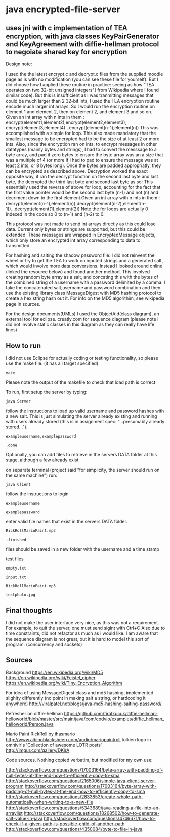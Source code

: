 # java encrypted-file-server
## uses jni with c implementation of TEA encryption, with java classes KeyPairGenerator and KeyAgreement with diffie-hellman protocol to negoiate shared key for encryption

Design note:

I used the the latest encrypt.c and decrypt.c files from the supplied moodle page as is with no modification (you can see these file for yourself). But I did choose how I applied these routine in practice: seeing as how  "TEA operates on two 32-bit unsigned integers"( from Wikipedia where I found similar code). But this is insufficient as I was tranmitting messages that could be much larger than 2 32-bit ints, I used the TEA encryption routine encode much larger int arrays. So I would run the encryption routine on element 1 and element 2, then on element 2, and element 3 and so on. Given an int array with n ints in them : encrypt(element1,element2),encrypt(element2,element3), encrypt(element3,element4)...encrypt(element(n-1),element(n))
This was accomplished with a simple for loop. This also made mandatory that the smallest message to be encrypted had to be the size of at least 2 or more ints.
Also, since the encryption ran on ints, to encrypt messages in other datatypes (mainly bytes and strings), I had to convert the messsage to a byte array, and pad it zero bytes to ensure the byte array was an a size that was a multiple of 4 (or more if i had to pad to ensure the message was at least 2 ints, or 8 bytes long).
Once the bytes are padded appropriatly, they can be encrypted as described above.
Decryption worked the exact opposite way, it ran the decrypt function on the second last byte and last byte, the decrypted the third last byte and second last byte as so:
This essentially used the reverse of above for loop, accounting for the fact that the first value pointer would be the second last byte (n-1) and not (n) and decriment down to the first element.Given an int array with n ints in them : decrypt(element(n-1),element(n)),decrypt(element(n-2),element(n-1))...decrypt(element(1),element(2))
Note the for loops are actually 0 indexed in the code so 0 to (n-1) and (n-2) to 0.

This protocol was not made to send int arrays directly as this could lose data. Current only bytes or strings are supported, but this could be extended. These messages are wrapped in EncryptedMessage objects, which only store an encrypted int array corresponding to data to transmitted.

For hashing and salting the shadow password file: I did not reinvent the wheel or try to get the TEA to work on inputed strings and a generated salt, which would involve more data conversions. Instead I looked around online (linked the resource below) and found another method. This involved creating random byte array as a salt, and concating this with the bytes of the combined string of a username with a password delimited by a comma. I take the concatenated salt,username and password combination and then use the existing library class MessageDigest with MD5 hashing protocol to create a hex string hash out it. For info on the MD5 algorithim, see wikipedia page in sources.

For the design documents(UMLs) I used the ObjectAid(class diagram), an external tool for eclipse.
creatly.com for sequence diagram (please note i did not involve static classes in this diagram as they can really have life lines)



## How to run

I did not use Eclipse for actually coding or testing functionality, so please use the make file. (it has all target specified)

`make`

Please note the output of the makefile to check that load path is correct

To run, first setup the server by typing:

`java Server`

follow the instructions to load up valid username and password hashes with a new salt. This is just simulating the server already existing and running with users already stored (this is in assignment spec: "...presumably already stored...").

`exampleusername,examplepassword`

`.done`

Optionally, you can add files to retrieve in the servers DATA folder at this stage, although a few already exist

on separate terminal (project said "for simplicity, the server should run on the same machine") run:

`java Client`


follow the instructions to login

`exampleusername`

`examplepassword`


enter valid file names that exist in the servers DATA folder.

`RickRollMarioPaint.mp3`

`.finished`


files should be saved in a new folder with the username and a time stamp

test files

`empty.txt`

`input.txt`

`RickRollMarioPaint.mp3`

`testphoto.jpg`

## Final thoughts
  I did not make the user interface very nice, as this was not a requirement. For example, to quit the server, one must send sigint with Ctrl+C
  Also due to time constraints, did not refactor as much as i would like. I am aware that the sequence diagram is not great, but it is hard to model this sort of program. (concurrency and sockets)

## Sources

Background
https://en.wikipedia.org/wiki/MD5
https://en.wikipedia.org/wiki/Feistel_cipher
https://en.wikipedia.org/wiki/Tiny_Encryption_Algorithm


For idea of using MessageDigest class and md5 hashing, implemented slighlty differently (no point in making salt a string, or hardcoding it anywhere)
http://viralpatel.net/blogs/java-md5-hashing-salting-password/

Refresher on diffie-hellman
https://github.com/firatkucuk/diffie-hellman-helloworld/blob/master/src/main/java/com/codvio/examples/diffie_hellman_helloworld/Person.java

Mario Paint RickRoll by ihasmario http://www.albinoblacksheep.com/audio/mariopaintroll
tolkien logo in omnivir's 'Collection of awesome LOTR posts' http://imgur.com/gallery/DKlrA

Code sources. Nothing copied verbatim, but modified for my own use:

http://stackoverflow.com/questions/17003164/byte-array-with-padding-of-null-bytes-at-the-end-how-to-efficiently-copy-to-sma
http://stackoverflow.com/questions/2165006/simple-java-client-server-program
http://stackoverflow.com/questions/17003164/byte-array-with-padding-of-null-bytes-at-the-end-how-to-efficiently-copy-to-sma
http://stackoverflow.com/questions/2833853/create-whole-path-automatically-when-writing-to-a-new-file
http://stackoverflow.com/questions/5343689/java-reading-a-file-into-an-arraylist
http://stackoverflow.com/questions/18268502/how-to-generate-salt-value-in-java
http://stackoverflow.com/questions/4746671/how-to-check-if-a-given-path-is-possible-child-of-another-path
http://stackoverflow.com/questions/4350084/byte-to-file-in-java
